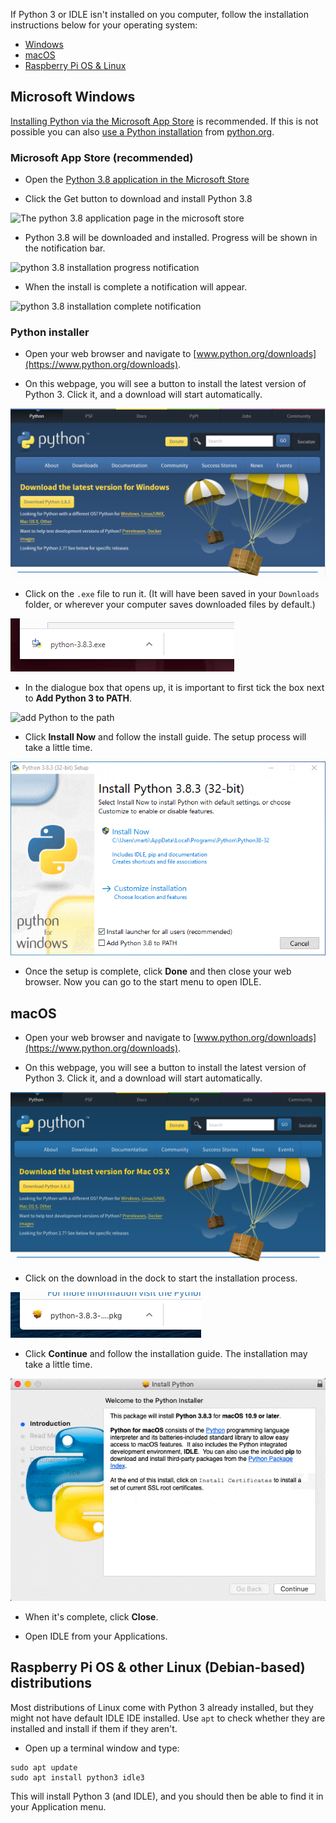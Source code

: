 If Python 3 or IDLE isn't installed on you computer, follow the installation instructions below for your operating system:

+ [Windows](#windows)
+ [macOS](#macos)
+ [Raspberry Pi OS & Linux](#linux)

## <a name="windows"></a> Microsoft Windows

[Installing Python via the Microsoft App Store](#windowsappstore) is recommended. If this is not possible you can also [use a Python installation](#windowspythoninstall) from [python.org](https://python.org).

### <a name="windowsappstore"></a>Microsoft App Store (recommended)

+ Open the [Python 3.8 application in the Microsoft Store](ms-windows-store://pdp/?ProductId=9MSSZTT1N39L)

+ Click the Get button to download and install Python 3.8

![The python 3.8 application page in the microsoft store](images/ms_store_step1.png)

+ Python 3.8 will be downloaded and installed. Progress will be shown in the notification bar.

![python 3.8 installation progress notification](images/ms_store_step2.png)

+ When the install is complete a notification will appear.

![python 3.8 installation complete notification](images/ms_store_step3.png)

### <a name="windowspythoninstall"></a>Python installer

+ Open your web browser and navigate to [www.python.org/downloads](https://www.python.org/downloads).

+ On this webpage, you will see a button to install the latest version of Python 3. Click it, and a download will start automatically.

![windows download python 3](images/windows_step1.PNG)

+ Click on the `.exe` file to run it. (It will have been saved in your `Downloads` folder, or wherever your computer saves downloaded files by default.)

![windows run install](images/windows_step2.PNG)

+ In the dialogue box that opens up, it is important to first tick the box next to **Add Python 3 to PATH**. 

![add Python to the path](images/windows_add_to_path.png)

+ Click **Install Now** and follow the install guide. The setup process will take a little time.

![windows install python](images/windows_install_python.gif)

+ Once the setup is complete, click **Done** and then close your web browser. Now you can go to the start menu to open IDLE.

## <a name="macos"></a> macOS

+ Open your web browser and navigate to [www.python.org/downloads](https://www.python.org/downloads).

+ On this webpage, you will see a button to install the latest version of Python 3. Click it, and a download will start automatically.

![macos download python 3](images/macos_install_step1.png)

+ Click on the download in the dock to start the installation process.

![macos start install](images/macos_install_step2.png)

+ Click **Continue** and follow the installation guide. The installation may take a little time.

![macos install python](images/macos_install_python.gif)

+ When it's complete, click **Close**.

+ Open IDLE from your Applications.

## <a name="linux"></a> Raspberry Pi OS & other Linux (Debian-based) distributions

Most distributions of Linux come with Python 3 already installed, but they might not have default IDLE IDE installed. Use `apt` to check whether they are installed and install if them if they aren't.

+ Open up a terminal window and type:

```
sudo apt update
sudo apt install python3 idle3
```

This will install Python 3 (and IDLE), and you should then be able to find it in your Application menu.
